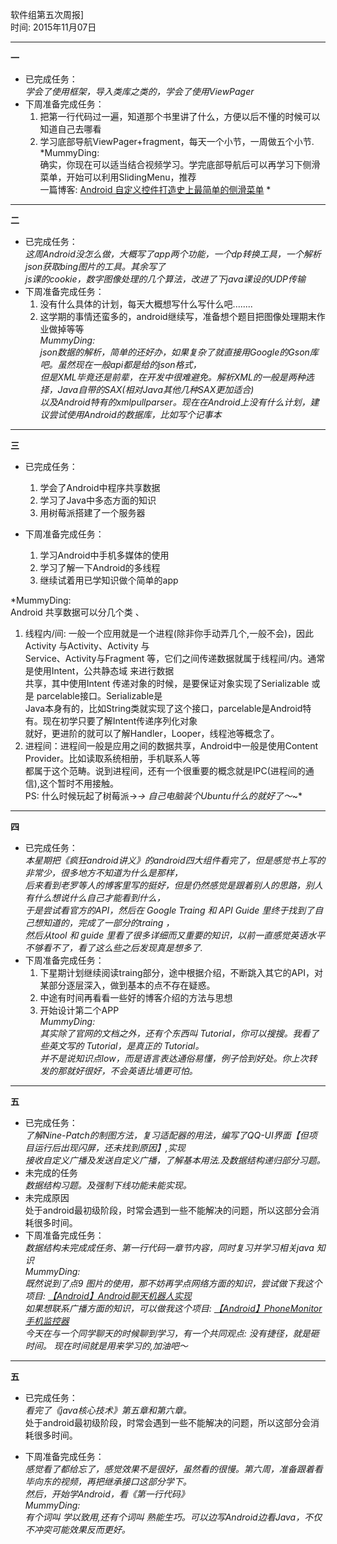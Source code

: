 软件组第五次周报] <br>
时间: 2015年11月07日 <br>

------

**一**  
- 已完成任务：   
    *学会了使用框架，导入类库之类的，学会了使用ViewPager*    
- 下周准备完成任务：   
   1. 把第一行代码过一遍，知道那个书里讲了什么，方便以后不懂的时候可以知道自己去哪看   
   2. 学习底部导航ViewPager+fragment，每天一个小节，一周做五个小节.   
*MummyDing:   
	确实，你现在可以适当结合视频学习。学完底部导航后可以再学习下侧滑菜单，开始可以利用SlidingMenu，推荐   
	一篇博客: [Android 自定义控件打造史上最简单的侧滑菜单][1] *

-----

**二**  
- 已完成任务：   
    *这周Android没怎么做，大概写了app两个功能，一个dp转换工具，一个解析json获取bing图片的工具。其余写了   
     js课的cookie，数字图像处理的几个算法，改进了下java课设的UDP传输*    
- 下周准备完成任务：   
   1. 没有什么具体的计划，每天大概想写什么写什么吧........    
   2. 这学期的事情还蛮多的，android继续写，准备想个题目把图像处理期末作业做掉等等   
*MummyDing:   
	json数据的解析，简单的还好办，如果复杂了就直接用Google的Gson库吧。虽然现在一般api都是给的json格式，   
	但是XML毕竟还是前辈，在开发中很难避免。解析XML的一般是两种选择，Java自带的SAX(相对Java其他几种SAX更加适合)   
	以及Android特有的xmlpullparser。现在在Android上没有什么计划，建议尝试使用Android的数据库，比如写个记事本*

-----

**三**  
- 已完成任务：   
   1. 学会了Android中程序共享数据   
   2. 学习了Java中多态方面的知识   
   3. 用树莓派搭建了一个服务器   
    
- 下周准备完成任务：   
   1. 学习Android中手机多媒体的使用   
   2. 学习了解一下Android的多线程   
   3. 继续试着用已学知识做个简单的app   
   
*MummyDing:   
	Android 共享数据可以分几个类 、
 1. 线程内/间: 一般一个应用就是一个进程(除非你手动弄几个,一般不会)，因此Activity 与Activity、Activity 与   
    Service、Activity与Fragment 等，它们之间传递数据就属于线程间/内。通常是使用Intent，公共静态域 来进行数据   
    共享，其中使用Intent 传递对象的时候，是要保证对象实现了Serializable 或是 parcelable接口。Serializable是   
    Java本身有的，比如String类就实现了这个接口，parcelable是Android特有。现在初学只要了解Intent传递序列化对象   
    就好，更进阶的就可以了解Handler，Looper，线程池等概念了。    
 2. 进程间：进程间一般是应用之间的数据共享，Android中一般是使用Content Provider。比如读取系统相册，手机联系人等   
    都属于这个范畴。说到进程间，还有一个很重要的概念就是IPC(进程间的通信),这个暂时不用接触。    
    PS: 什么时候玩起了树莓派→_→ 自己电脑装个Ubuntu什么的就好了～_~*   
  
-----

**四**  
- 已完成任务：   
    *本星期把《疯狂android讲义》的android四大组件看完了，但是感觉书上写的非常少，很多地方不知道为什么是那样，   
     后来看到老罗等人的博客里写的挺好，但是仍然感觉是跟着别人的思路，别人有什么想说什么自己才能看到什么，     
     于是尝试看官方的API，然后在 Google Traing 和 API Guide 里终于找到了自己想知道的，完成了一部分的traing ，    
     然后从tool 和 guide 里看了很多详细而又重要的知识，以前一直感觉英语水平不够看不了，看了这么些之后发现真是想多了.*    
- 下周准备完成任务：   
   1. 下星期计划继续阅读traing部分，途中根据介绍，不断跳入其它的API，对某部分逐层深入，做到基本的点不存在疑惑。    
   2. 中途有时间再看看一些好的博客介绍的方法与思想   
   3.  开始设计第二个APP   
*MummyDing:   
	其实除了官网的文档之外，还有个东西叫 Tutorial，你可以搜搜。我看了些英文写的 Tutorial，是真正的 Tutorial。    
	并不是说知识点low，而是语言表达通俗易懂，例子恰到好处。你上次转发的那就好很好，不会英语比墙更可怕。*   

-----  

**五**  
- 已完成任务：   
    *了解Nine-Patch的制图方法，复习适配器的用法，编写了QQ-UI界面【但项目运行后出现闪屏，还未找到原因】,实现   
       接收自定义广播及发送自定义广播，了解基本用法.及数据结构递归部分习题。*    
- 未完成的任务   
     *数据结构习题。及强制下线功能未能实现。*   
- 未完成原因    
   处于android最初级阶段，时常会遇到一些不能解决的问题，所以这部分会消耗很多时间。     
- 下周准备完成任务：   
   *数据结构未完成成任务、第一行代码一章节内容，同时复习并学习相关java 知识*   
*MummyDing:   
	既然说到了点9 图片的使用，那不妨再学点网络方面的知识，尝试做下我这个项目: [【Android】Android聊天机器人实现][2]   
    如果想联系广播方面的知识，可以做我这个项目: [【Android】PhoneMonitor 手机监控器][3]   
	今天在与一个同学聊天的时候聊到学习，有一个共同观点: 没有捷径，就是砸时间。 现在时间就是用来学习的,加油吧～*   

-----  
	

**五**  
- 已完成任务：   
    *看完了《java核心技术》第五章和第六章。*    
   处于android最初级阶段，时常会遇到一些不能解决的问题，所以这部分会消耗很多时间。     
- 下周准备完成任务：   
   *感觉看了都给忘了，感觉效果不是很好，虽然看的很慢。第六周，准备跟着看毕向东的视频，再把继承接口这部分学下。    
    然后，开始学Android，看《第一行代码》*   
*MummyDing:   
	 有个词叫 学以致用,还有个词叫 熟能生巧。可以边写Android边看Java，不仅不冲突可能效果反而更好。*
	
  [1]: http://blog.csdn.net/lmj623565791/article/details/39185641
  [2]: http://blog.csdn.net/mummyding/article/details/47018391
  [3]: http://blog.csdn.net/mummyding/article/details/47177591
